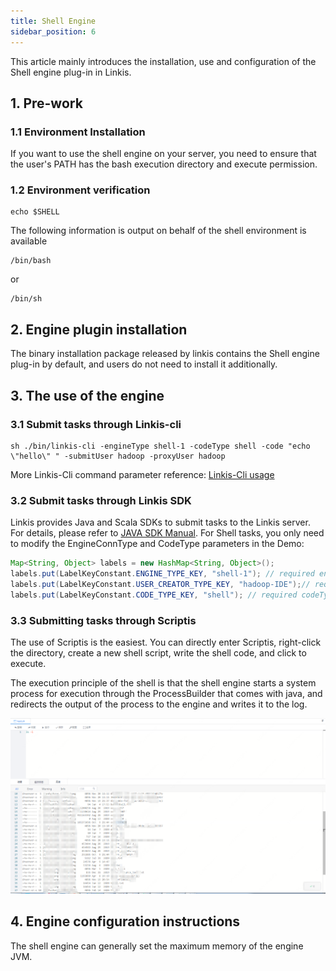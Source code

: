 ```yaml
---
title: Shell Engine
sidebar_position: 6
---
```


This article mainly introduces the installation, use and configuration of the Shell engine plug-in in Linkis.

## 1. Pre-work

### 1.1 Environment Installation
If you want to use the shell engine on your server, you need to ensure that the user's PATH has the bash execution directory and execute permission.

### 1.2 Environment verification
```
echo $SHELL
```
The following information is output on behalf of the shell environment is available
```
/bin/bash
```
or
```
/bin/sh
```

## 2. Engine plugin installation

The binary installation package released by linkis contains the Shell engine plug-in by default, and users do not need to install it additionally.

## 3. The use of the engine

### 3.1 Submit tasks through Linkis-cli

```shell
sh ./bin/linkis-cli -engineType shell-1 -codeType shell -code "echo \"hello\" " -submitUser hadoop -proxyUser hadoop
```
More Linkis-Cli command parameter reference: [Linkis-Cli usage](../user-guide/linkiscli-manual.md)

### 3.2 Submit tasks through Linkis SDK

Linkis provides Java and Scala SDKs to submit tasks to the Linkis server. For details, please refer to [JAVA SDK Manual](../user-guide/sdk-manual.md).
For Shell tasks, you only need to modify the EngineConnType and CodeType parameters in the Demo:

```java
Map<String, Object> labels = new HashMap<String, Object>();
labels.put(LabelKeyConstant.ENGINE_TYPE_KEY, "shell-1"); // required engineType Label
labels.put(LabelKeyConstant.USER_CREATOR_TYPE_KEY, "hadoop-IDE");// required execute user and creator
labels.put(LabelKeyConstant.CODE_TYPE_KEY, "shell"); // required codeType
```

### 3.3 Submitting tasks through Scriptis

The use of Scriptis is the easiest. You can directly enter Scriptis, right-click the directory, create a new shell script, write the shell code, and click to execute.

The execution principle of the shell is that the shell engine starts a system process for execution through the ProcessBuilder that comes with java, and redirects the output of the process to the engine and writes it to the log.

![](./images/shell-run.png)

## 4. Engine configuration instructions

The shell engine can generally set the maximum memory of the engine JVM.